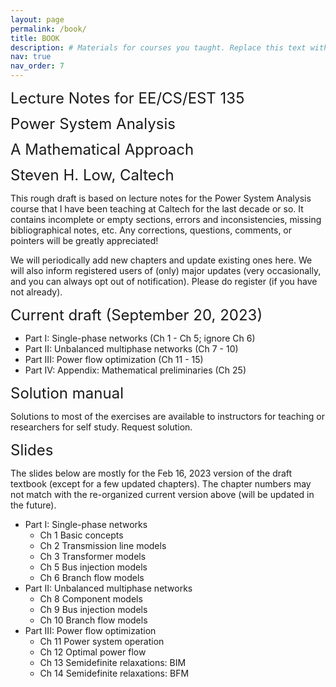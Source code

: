 ```yaml
---
layout: page
permalink: /book/
title: BOOK 
description: # Materials for courses you taught. Replace this text with your description.
nav: true
nav_order: 7
---
```


<div id="jump1" style="margin-bottom: 12px;"><font size='5.5' id = "OPF">Lecture Notes for EE/CS/EST 135</font></div>
<div id="jump1" style="margin-bottom: 12px;"><font size='5.5' id = "OPF">Power System Analysis</font></div>
<div id="jump1" style="margin-bottom: 12px;"><font size='5.5' id = "OPF">A Mathematical Approach</font></div>
<div id="jump1" style="margin-bottom: 12px;"><font size='5.5' id = "OPF">Steven H. Low, Caltech</font></div>


This rough draft is based on lecture notes for the Power System Analysis course that I have been teaching at Caltech for the last decade or so. It contains incomplete or empty sections, errors and inconsistencies, missing bibliographical notes, etc. Any corrections, questions, comments, or pointers will be greatly appreciated!

We will periodically add new chapters and update existing ones here. We will also inform registered users of (only) major updates (very occasionally, and you can always opt out of notification). Please do register (if you have not already).

<div id="jump1" style="margin-bottom: 12px;"><font size='5.5' id = "OPF">Current draft (September 20, 2023)</font></div>

- Part I: Single-phase networks (Ch 1 - Ch 5; ignore Ch 6)
- Part II: Unbalanced multiphase networks (Ch 7 - 10)
- Part III: Power flow optimization (Ch 11 - 15)
- Part IV: Appendix: Mathematical preliminaries (Ch 25)

<div id="jump1" style="margin-bottom: 12px;"><font size='5.5' id = "OPF">Solution manual</font></div>

Solutions to most of the exercises are available to instructors for teaching or researchers for self study.  Request solution.

<div id="jump1" style="margin-bottom: 12px;"><font size='5.5' id = "OPF">Slides</font></div>

The slides below are mostly for the Feb 16, 2023 version of the draft textbook (except for a few updated chapters).  The chapter numbers may not match with the re-organized current version above (will be updated in the future).

- Part I: Single-phase networks
    - Ch 1 Basic concepts
    - Ch 2 Transmission line models
    - Ch 3 Transformer models
    - Ch 5 Bus injection models
    - Ch 6 Branch flow models
- Part II: Unbalanced multiphase networks
    - Ch 8 Component models
    - Ch 9 Bus injection models
    - Ch 10 Branch flow models
- Part III: Power flow optimization
    - Ch 11 Power system operation
    - Ch 12 Optimal power flow
    - Ch 13 Semidefinite relaxations: BIM
    - Ch 14 Semidefinite relaxations: BFM

